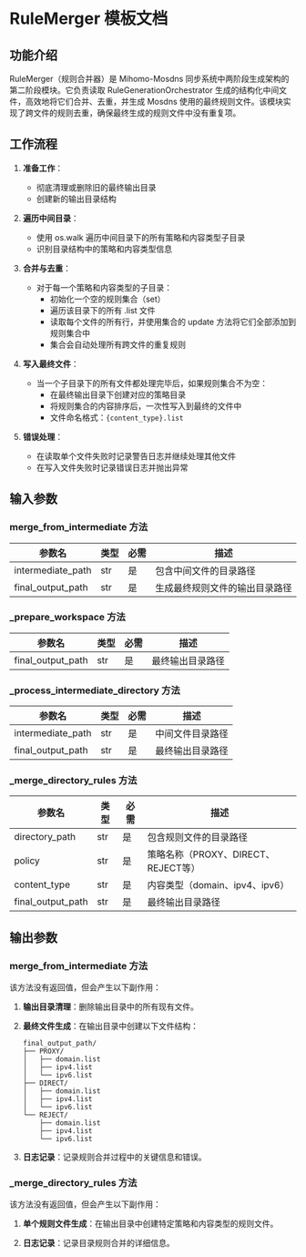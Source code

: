 # RuleMerger 模板文档

## 功能介绍

RuleMerger（规则合并器）是 Mihomo-Mosdns 同步系统中两阶段生成架构的第二阶段模块。它负责读取 RuleGenerationOrchestrator 生成的结构化中间文件，高效地将它们合并、去重，并生成 Mosdns 使用的最终规则文件。该模块实现了跨文件的规则去重，确保最终生成的规则文件中没有重复项。

## 工作流程

1. **准备工作**：
   - 彻底清理或删除旧的最终输出目录
   - 创建新的输出目录结构

2. **遍历中间目录**：
   - 使用 os.walk 遍历中间目录下的所有策略和内容类型子目录
   - 识别目录结构中的策略和内容类型信息

3. **合并与去重**：
   - 对于每一个策略和内容类型的子目录：
     - 初始化一个空的规则集合（set）
     - 遍历该目录下的所有 .list 文件
     - 读取每个文件的所有行，并使用集合的 update 方法将它们全部添加到规则集合中
     - 集合会自动处理所有跨文件的重复规则

4. **写入最终文件**：
   - 当一个子目录下的所有文件都处理完毕后，如果规则集合不为空：
     - 在最终输出目录下创建对应的策略目录
     - 将规则集合的内容排序后，一次性写入到最终的文件中
     - 文件命名格式：`{content_type}.list`

5. **错误处理**：
   - 在读取单个文件失败时记录警告日志并继续处理其他文件
   - 在写入文件失败时记录错误日志并抛出异常

## 输入参数

### merge_from_intermediate 方法

| 参数名 | 类型 | 必需 | 描述 |
|--------|------|------|------|
| intermediate_path | str | 是 | 包含中间文件的目录路径 |
| final_output_path | str | 是 | 生成最终规则文件的输出目录路径 |

### _prepare_workspace 方法

| 参数名 | 类型 | 必需 | 描述 |
|--------|------|------|------|
| final_output_path | str | 是 | 最终输出目录路径 |

### _process_intermediate_directory 方法

| 参数名 | 类型 | 必需 | 描述 |
|--------|------|------|------|
| intermediate_path | str | 是 | 中间文件目录路径 |
| final_output_path | str | 是 | 最终输出目录路径 |

### _merge_directory_rules 方法

| 参数名 | 类型 | 必需 | 描述 |
|--------|------|------|------|
| directory_path | str | 是 | 包含规则文件的目录路径 |
| policy | str | 是 | 策略名称（PROXY、DIRECT、REJECT等） |
| content_type | str | 是 | 内容类型（domain、ipv4、ipv6） |
| final_output_path | str | 是 | 最终输出目录路径 |

## 输出参数

### merge_from_intermediate 方法

该方法没有返回值，但会产生以下副作用：

1. **输出目录清理**：删除输出目录中的所有现有文件。

2. **最终文件生成**：在输出目录中创建以下文件结构：
   ```
   final_output_path/
   ├── PROXY/
   │   ├── domain.list
   │   ├── ipv4.list
   │   └── ipv6.list
   ├── DIRECT/
   │   ├── domain.list
   │   ├── ipv4.list
   │   └── ipv6.list
   └── REJECT/
       ├── domain.list
       ├── ipv4.list
       └── ipv6.list
   ```

3. **日志记录**：记录规则合并过程中的关键信息和错误。

### _merge_directory_rules 方法

该方法没有返回值，但会产生以下副作用：

1. **单个规则文件生成**：在输出目录中创建特定策略和内容类型的规则文件。

2. **日志记录**：记录目录规则合并的详细信息。